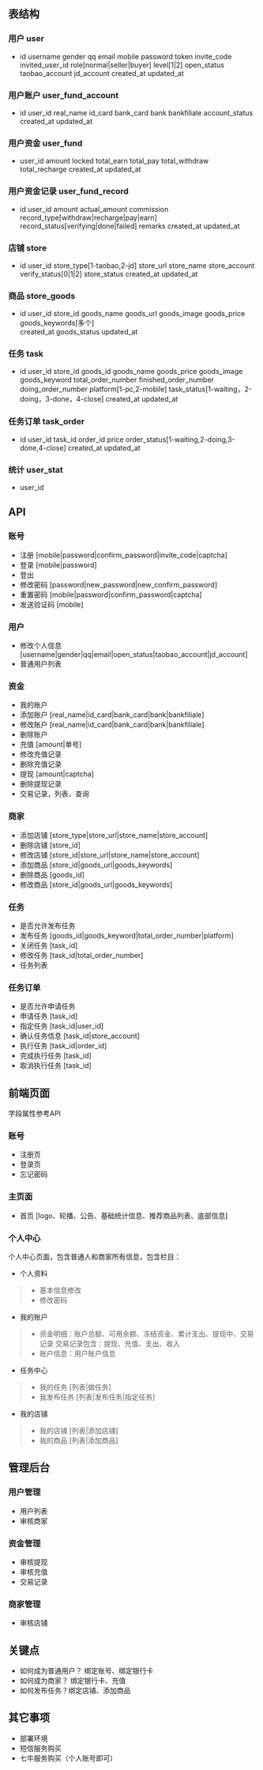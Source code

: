## 表结构
### 用户 user
- id username gender qq email mobile password token invite_code invited_user_id
  role[normal|seller|buyer] level[1|2] open_status taobao_account jd_account created_at updated_at

### 用户账户 user_fund_account
- id user_id real_name id_card bank_card bank bankfiliale account_status created_at updated_at

### 用户资金 user_fund
- user_id amount locked total_earn total_pay total_withdraw total_recharge created_at updated_at

### 用户资金记录 user_fund_record
- id user_id amount actual_amount commission record_type[withdraw|recharge|pay|earn] 
  record_status[verifying|done|failed] remarks created_at updated_at

### 店铺 store
- id user_id store_type[1-taobao,2-jd] store_url store_name store_account verify_status[0|1|2]    store_status created_at updated_at

### 商品 store_goods
- id user_id store_id goods_name goods_url goods_image goods_price goods_keywords[多个]   
  created_at goods_status updated_at

### 任务 task
- id user_id store_id goods_id goods_name goods_price goods_image goods_keyword 
  total_order_number finished_order_number doing_order_number platform[1-pc,2-mobile] task_status[1-waiting，2-doing，3-done，4-close] created_at updated_at

### 任务订单 task_order
- id user_id task_id order_id price order_status[1-waiting,2-doing,3-done,4-close] created_at   updated_at

### 统计 user_stat
- user_id 

## API
### 账号
- 注册 [mobile|password|confirm_password|invite_code|captcha]
- 登录 [mobile|password]
- 登出
- 修改密码 [password|new_password|new_confirm_password]
- 重置密码 [mobile|password|confirm_password|captcha]
- 发送验证码 [mobile]

### 用户
- 修改个人信息 [username|gender|qq|email|open_status|taobao_account|jd_account]
- 普通用户列表

### 资金
- 我的账户
- 添加账户 [real_name|id_card|bank_card|bank|bankfiliale]
- 修改账户 [real_name|id_card|bank_card|bank|bankfiliale]
- 删除账户
- 充值 [amount|单号]
- 修改充值记录
- 删除充值记录
- 提现 [amount|captcha]
- 删除提现记录
- 交易记录，列表、查询

### 商家
- 添加店铺 [store_type|store_url|store_name|store_account]
- 删除店铺 [store_id]
- 修改店铺 [store_id|store_url|store_name|store_account]
- 添加商品 [store_id|goods_url|goods_keywords]
- 删除商品 [goods_id]
- 修改商品 [store_id|goods_url|goods_keywords]

### 任务
- 是否允许发布任务
- 发布任务 [goods_id|goods_keyword|total_order_number|platform]
- 关闭任务 [task_id]
- 修改任务 [task_id|total_order_number]
- 任务列表

### 任务订单
- 是否允许申请任务
- 申请任务 [task_id]
- 指定任务 [task_id|user_id]
- 确认任务信息 [task_id|store_account]
- 执行任务 [task_id|order_id]
- 完成执行任务 [task_id]
- 取消执行任务 [task_id]

## 前端页面  
字段属性参考API
### 账号
- 注册页
- 登录页
- 忘记密码

### 主页面
- 首页 [logo、轮播、公告、基础统计信息、推荐商品列表、底部信息]

### 个人中心
个人中心页面，包含普通人和商家所有信息，包含栏目：

- 个人资料
> - 基本信息修改
> - 修改密码

- 我的账户
> - 资金明细：账户总额、可用余额、冻结资金、累计支出、提现中、交易记录
    交易记录包含：提现、充值、支出、收入
> - 账户信息：用户账户信息

- 任务中心
> - 我的任务 [列表|做任务]
> - 我发布任务 [列表|发布任务|指定任务]

- 我的店铺
> - 我的店铺 [列表|添加店铺]
> - 我的商品 [列表|添加商品]

## 管理后台

### 用户管理
- 用户列表
- 审核商家

### 资金管理
- 审核提现
- 审核充值
- 交易记录

### 商家管理
- 审核店铺

## 关键点
- 如何成为普通用户？ 绑定账号、绑定银行卡
- 如何成为商家？ 绑定银行卡、充值
- 如何发布任务？绑定店铺、添加商品

## 其它事项
- 部署环境
- 短信服务购买
- 七牛服务购买（个人账号即可）
